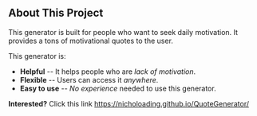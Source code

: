 ## About This Project

This generator is built for people who want to seek daily motivation. It provides a tons of motivational quotes to the user. 

This generator is:

-   **Helpful**  -- It helps people who are  _lack of motivation_. 
-   **Flexible**  -- Users can access it _anywhere_. 
-   **Easy to use**  -- _No experience_ needed to use this generator.

**Interested?**
Click this link https://nicholoading.github.io/QuoteGenerator/
